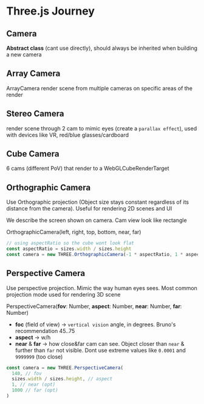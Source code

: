 # Three.js Journey

## Camera
**Abstract class** (cant use directly), should always be inherited when building a new camera

## Array Camera
ArrayCamera render scene from multiple cameras on specific areas of the render

## Stereo Camera
render scene through 2 cam to mimic eyes (create a `parallax effect`), used with devices like VR, red/blue glasses/cardboard

## Cube Camera
6 cams (different PoV) that render to a WebGLCubeRenderTarget

## Orthographic Camera
Use Orthographic projection (Object size stays constant regardless of its distance from the camera). Useful for rendering 2D scenes and UI

We describe the screen shown on camera. Cam view look like rectangle

OrthographicCamera(left, right, top, bottom, near, far)
```js
// using aspectRatio so the cube wont look flat
const aspectRatio = sizes.width / sizes.height
const camera = new THREE.OrthographicCamera(-1 * aspectRatio, 1 * aspectRatio, 1, -1, 0.1, 100)
```
## Perspective Camera
Use perspective projection. Mimic the way human eyes sees. Most common projection mode used for rendering 3D scene

PerspectiveCamera(**fov**: Number, **aspect**: Number, **near**: Number, **far**: Number)
- **foc** (field of view) -> `vertical vision` angle, in degrees. Bruno's recommendation 45..75
- **aspect** -> w/h
- **near** & **far** -> how close&far cam can see. Object closer than `near` & further than `far` not visible. 
Dont use extreme values like `0.0001` and `9999999` (too close)
```js
const camera = new THREE.PerspectiveCamera(
  140, // fov
  sizes.width / sizes.height, // aspect
  1, // near (opt)
  1000 // far (opt)
)

```